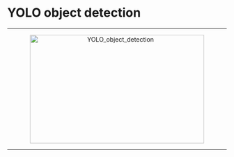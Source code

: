 # YOLO object detection

***

<p align="center">
<img alt="YOLO_object_detection" width="400" height="250" src="./gif/detected_cars.gif">
</p>

***